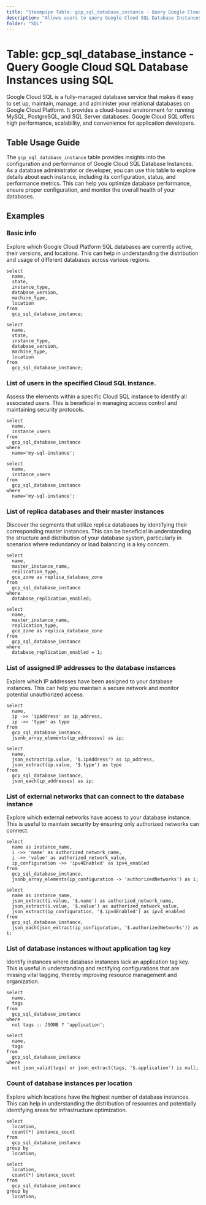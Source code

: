 ```yaml
---
title: "Steampipe Table: gcp_sql_database_instance - Query Google Cloud SQL Database Instances using SQL"
description: "Allows users to query Google Cloud SQL Database Instances, providing insights into the configuration, status, and performance of each instance."
folder: "SQL"
---
```


# Table: gcp_sql_database_instance - Query Google Cloud SQL Database Instances using SQL

Google Cloud SQL is a fully-managed database service that makes it easy to set up, maintain, manage, and administer your relational databases on Google Cloud Platform. It provides a cloud-based environment for running MySQL, PostgreSQL, and SQL Server databases. Google Cloud SQL offers high performance, scalability, and convenience for application developers.

## Table Usage Guide

The `gcp_sql_database_instance` table provides insights into the configuration and performance of Google Cloud SQL Database Instances. As a database administrator or developer, you can use this table to explore details about each instance, including its configuration, status, and performance metrics. This can help you optimize database performance, ensure proper configuration, and monitor the overall health of your databases.

## Examples

### Basic info
Explore which Google Cloud Platform SQL databases are currently active, their versions, and locations. This can help in understanding the distribution and usage of different databases across various regions.

```sql+postgres
select
  name,
  state,
  instance_type,
  database_version,
  machine_type,
  location
from
  gcp_sql_database_instance;
```

```sql+sqlite
select
  name,
  state,
  instance_type,
  database_version,
  machine_type,
  location
from
  gcp_sql_database_instance;
```

### List of users in the specified Cloud SQL instance.
Assess the elements within a specific Cloud SQL instance to identify all associated users. This is beneficial in managing access control and maintaining security protocols.

```sql+postgres
select
  name,
  instance_users
from
  gcp_sql_database_instance
where
  name='my-sql-instance';
```

```sql+sqlite
select
  name,
  instance_users
from
  gcp_sql_database_instance
where
  name='my-sql-instance';
```

### List of replica databases and their master instances
Discover the segments that utilize replica databases by identifying their corresponding master instances. This can be beneficial in understanding the structure and distribution of your database system, particularly in scenarios where redundancy or load balancing is a key concern.

```sql+postgres
select
  name,
  master_instance_name,
  replication_type,
  gce_zone as replica_database_zone
from
  gcp_sql_database_instance
where
  database_replication_enabled;
```

```sql+sqlite
select
  name,
  master_instance_name,
  replication_type,
  gce_zone as replica_database_zone
from
  gcp_sql_database_instance
where
  database_replication_enabled = 1;
```

### List of assigned IP addresses to the database instances
Explore which IP addresses have been assigned to your database instances. This can help you maintain a secure network and monitor potential unauthorized access.

```sql+postgres
select
  name,
  ip ->> 'ipAddress' as ip_address,
  ip ->> 'type' as type
from
  gcp_sql_database_instance,
  jsonb_array_elements(ip_addresses) as ip;
```

```sql+sqlite
select
  name,
  json_extract(ip.value, '$.ipAddress') as ip_address,
  json_extract(ip.value, '$.type') as type
from
  gcp_sql_database_instance,
  json_each(ip_addresses) as ip;
```

### List of external networks that can connect to the database instance
Explore which external networks have access to your database instance. This is useful to maintain security by ensuring only authorized networks can connect.

```sql+postgres
select
  name as instance_name,
  i ->> 'name' as authorized_network_name,
  i ->> 'value' as authorized_network_value,
  ip_configuration ->> 'ipv4Enabled' as ipv4_enabled
from
  gcp_sql_database_instance,
  jsonb_array_elements(ip_configuration -> 'authorizedNetworks') as i;
```

```sql+sqlite
select
  name as instance_name,
  json_extract(i.value, '$.name') as authorized_network_name,
  json_extract(i.value, '$.value') as authorized_network_value,
  json_extract(ip_configuration, '$.ipv4Enabled') as ipv4_enabled
from
  gcp_sql_database_instance,
  json_each(json_extract(ip_configuration, '$.authorizedNetworks')) as i;
```

### List of database instances without application tag key
Identify instances where database instances lack an application tag key. This is useful in understanding and rectifying configurations that are missing vital tagging, thereby improving resource management and organization.

```sql+postgres
select
  name,
  tags
from
  gcp_sql_database_instance
where
  not tags :: JSONB ? 'application';
```

```sql+sqlite
select
  name,
  tags
from
  gcp_sql_database_instance
where
  not json_valid(tags) or json_extract(tags, '$.application') is null;
```

### Count of database instances per location
Explore which locations have the highest number of database instances. This can help in understanding the distribution of resources and potentially identifying areas for infrastructure optimization.

```sql+postgres
select
  location,
  count(*) instance_count
from
  gcp_sql_database_instance
group by
  location;
```

```sql+sqlite
select
  location,
  count(*) instance_count
from
  gcp_sql_database_instance
group by
  location;
```